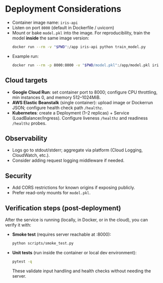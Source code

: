 
# Deployment Considerations

- Container image name: `iris-api`
- Listen on port `8000` (default in Dockerfile / uvicorn)
- Mount or bake `model.pkl` into the image. For reproducibility, train the model **inside** the same image version:
  ```bash
  docker run --rm -v "$PWD":/app iris-api python train_model.py
  ```
- Example run:
  ```bash
  docker run --rm -p 8000:8000 -v "$PWD/model.pkl":/app/model.pkl iris-api
  ```

## Cloud targets
- **Google Cloud Run**: set container port to 8000; configure CPU throttling, min instances 0, and memory 512–1024MiB.
- **AWS Elastic Beanstalk** (single container): upload image or Dockerrun JSON; configure health check path `/healthz`.
- **Kubernetes**: create a Deployment (1–2 replicas) + Service (LoadBalancer/Ingress). Configure liveness `/healthz` and readiness `/healthz` probes.

## Observability
- Logs go to stdout/stderr; aggregate via platform (Cloud Logging, CloudWatch, etc.).
- Consider adding request logging middleware if needed.

## Security
- Add CORS restrictions for known origins if exposing publicly.
- Prefer read-only mounts for `model.pkl`.



## Verification steps (post-deployment)

After the service is running (locally, in Docker, or in the cloud), you can verify it with:

- **Smoke test** (requires server reachable at :8000):
  ```bash
  python scripts/smoke_test.py
  ```

- **Unit tests** (run inside the container or local dev environment):
  ```bash
  pytest -q
  ```
  These validate input handling and health checks without needing the server.
